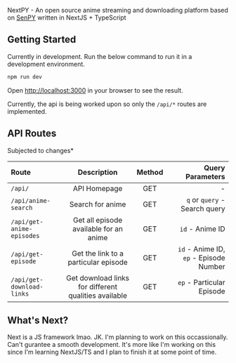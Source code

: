 NextPY - An open source anime streaming and downloading platform based on [SenPY](https://github.com/FireHead90544/SenPY) written in NextJS + TypeScript

## Getting Started

Currently in development. Run the below command to run it in a development environment.

```bash
npm run dev
```

Open [http://localhost:3000](http://localhost:3000) in your browser to see the result.

Currently, the api is being worked upon so only the `/api/*` routes are implemented.

## API Routes

Subjected to changes*

| Route | Description | Method | Query Parameters |
| :--- | :--: | :--: | ---: |
|`/api/` | API Homepage | GET | - |
|`/api/anime-search` | Search for anime | GET | `q` or `query` - Search query |
|`/api/get-anime-episodes` | Get all episode available for an anime | GET | `id` - Anime ID |
|`/api/get-episode` | Get the link to a particular episode | GET | `id` - Anime ID, `ep` - Episode Number |
|`/api/get-download-links` | Get download links for different qualities available | GET | `ep` - Particular Episode |


## What's Next?

Next is a JS framework lmao. JK. I'm planning to work on this occassionally. Can't gurantee a smooth development. It's more like I'm working on this since I'm learning NextJS/TS and I plan to finish it at some point of time.